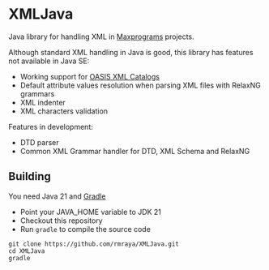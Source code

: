 # XMLJava

Java library for handling XML in [Maxprograms](https://maxprograms.com) projects.

Although standard XML handling in Java is good, this library has features not available in Java SE:

- Working support for [OASIS XML Catalogs](https://www.oasis-open.org/committees/entity/spec.html)
- Default attribute values resolution when parsing XML files with RelaxNG grammars
- XML indenter
- XML characters validation

Features in development:

- DTD parser
- Common XML Grammar handler for DTD, XML Schema and RelaxNG

## Building

You need Java 21 and [Gradle](https://gradle.org/)

- Point your JAVA_HOME variable to JDK 21
- Checkout this repository
- Run `gradle` to compile the source code

``` text
git clone https://github.com/rmraya/XMLJava.git
cd XMLJava
gradle
```
